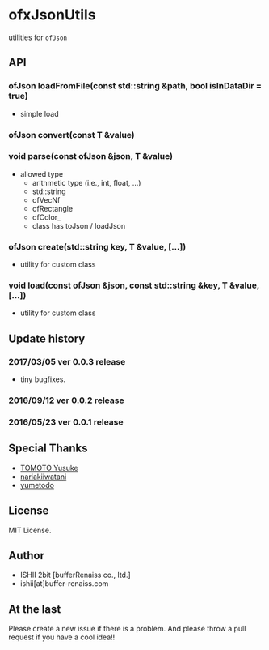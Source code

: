 # ofxJsonUtils

utilities for `ofJson`

## API

### ofJson loadFromFile(const std::string &path, bool isInDataDir = true)

* simple load

### ofJson convert(const T &value)
### void parse(const ofJson &json, T &value)

* allowed type
  * arithmetic type (i.e., int, float, ...)
  * std::string
  * ofVecNf
  * ofRectangle
  * ofColor_<PixelType>
  * class has toJson / loadJson

### ofJson create(std::string key, T &value, [...])

* utility for custom class

### void load(const ofJson &json, const std::string &key, T &value, [...])

* utility for custom class

## Update history

### 2017/03/05 ver 0.0.3 release

* tiny bugfixes.

### 2016/09/12 ver 0.0.2 release

### 2016/05/23 ver 0.0.1 release

## Special Thanks

* [TOMOTO Yusuke](https://github.com/yusuketomoto)
* [nariakiiwatani](https://github.com/nariakiiwatani)
* [yumetodo](https://github.com/yumetodo)

## License

MIT License.

## Author

* ISHII 2bit [bufferRenaiss co., ltd.]
* ishii[at]buffer-renaiss.com

## At the last

Please create a new issue if there is a problem.
And please throw a pull request if you have a cool idea!!
